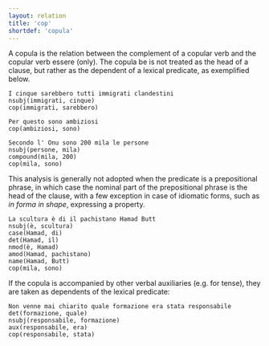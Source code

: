 ```yaml
---
layout: relation
title: 'cop'
shortdef: 'copula'
---
```


A copula is the relation between the complement of a copular verb and the copular verb essere (only). The copula be is not treated as the head of a clause, but rather as the dependent of a lexical predicate, as exemplified below. 

~~~ sdparse
I cinque sarebbero tutti immigrati clandestini
nsubj(immigrati, cinque)
cop(immigrati, sarebbero)
~~~
~~~ sdparse
Per questo sono ambiziosi
cop(ambiziosi, sono)
~~~
~~~ sdparse
Secondo l' Onu sono 200 mila le persone
nsubj(persone, mila)
compound(mila, 200)
cop(mila, sono)
~~~

This analysis is generally not adopted when the predicate is a prepositional phrase, in which case the nominal part of the prepositional phrase is the head of the clause, with a few exception in case of idiomatic forms, such as _in forma_ *in shape*, expressing a property.

~~~ sdparse
La scultura è di il pachistano Hamad Butt
nsubj(è, scultura)
case(Hamad, di)
det(Hamad, il)
nmod(è, Hamad)
amod(Hamad, pachistano)
name(Hamad, Butt)
cop(mila, sono)
~~~

If the copula is accompanied by other verbal auxiliaries (e.g. for tense), they are taken as dependents of the lexical predicate:

~~~ sdparse
Non venne mai chiarito quale formazione era stata responsabile
det(formazione, quale)
nsubj(responsabile, formazione)
aux(responsabile, era)
cop(responsabile, stata)
~~~

